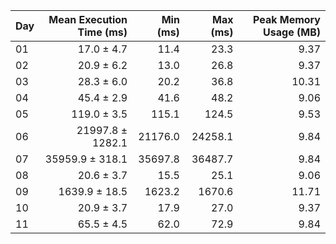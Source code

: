 | Day | Mean Execution Time (ms) | Min (ms) | Max (ms) | Peak Memory Usage (MB) |
|:---|---:|---:|---:|---:|
| 01 | 17.0 ± 4.7 | 11.4 | 23.3 | 9.37 |
| 02 | 20.9 ± 6.2 | 13.0 | 26.8 | 9.37 |
| 03 | 28.3 ± 6.0 | 20.2 | 36.8 | 10.31 |
| 04 | 45.4 ± 2.9 | 41.6 | 48.2 | 9.06 |
| 05 | 119.0 ± 3.5 | 115.1 | 124.5 | 9.53 |
| 06 | 21997.8 ± 1282.1 | 21176.0 | 24258.1 | 9.84 |
| 07 | 35959.9 ± 318.1 | 35697.8 | 36487.7 | 9.84 |
| 08 | 20.6 ± 3.7 | 15.5 | 25.1 | 9.06 |
| 09 | 1639.9 ± 18.5 | 1623.2 | 1670.6 | 11.71 |
| 10 | 20.9 ± 3.7 | 17.9 | 27.0 | 9.37 |
| 11 | 65.5 ± 4.5 | 62.0 | 72.9 | 9.84 |
